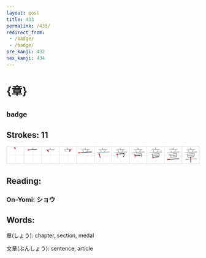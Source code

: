 ```yaml
---
layout: post
title: 433
permalink: /433/
redirect_from:
 - /badge/
 - /badge/
pre_kanji: 432
nex_kanji: 434
---
```


# {章}

## `badge`

## Strokes: 11

<div class="stroke"><img src="../images/E7ABA0.png" /></div>

## Reading:

### On-Yomi: ショウ

## Words:

章(しょう): chapter, section, medal

文章(ぶんしょう): sentence, article
